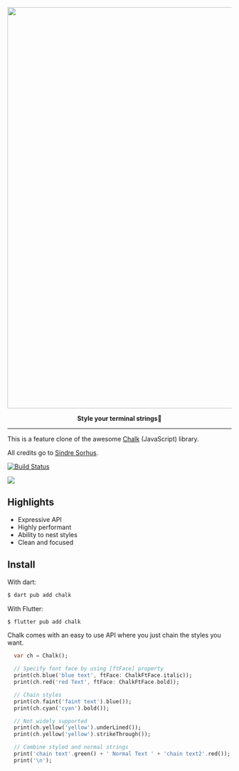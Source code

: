 <p align="center">
	<a href="#"><img src="https://i.imgur.com/82fSz51.png" width="900px" /></a>
	<p align="center"><b>Style your terminal strings🎨</b>  </p>
</p>

----

This is a feature clone of the awesome [Chalk](https://github.com/chalk/chalk) (JavaScript) library.

All credits go to [Sindre Sorhus](https://github.com/sindresorhus).

[![Build Status](https://www.travis-ci.com/shan-shaji/chalkdart.svg?branch=main)](https://www.travis-ci.com/shan-shaji/chalkdart)

<img src='https://raw.githubusercontent.com/shan-shaji/chalkdart/main/screenshot.PNG'>

## Highlights

- Expressive API
- Highly performant
- Ability to nest styles
- Clean and focused

## Install

With dart:

```dart
$ dart pub add chalk
```
With Flutter:

```dart
$ flutter pub add chalk
```
Chalk comes with an easy to use API where you just chain the styles you want.

```dart
  var ch = Chalk();

  // Specify font face by using [ftFace] property
  print(ch.blue('blue text', ftFace: ChalkFtFace.italic));
  print(ch.red('red Text', ftFace: ChalkFtFace.bold));

  // Chain styles
  print(ch.faint('faint text').blue());
  print(ch.cyan('cyan').bold());

  // Not widely supported
  print(ch.yellow('yellow').underLined());
  print(ch.yellow('yellow').strikeThrough());

  // Combine styled and normal strings
  print('chain text'.green() + ' Normal Text ' + 'chain text2'.red());
  print('\n');
```





